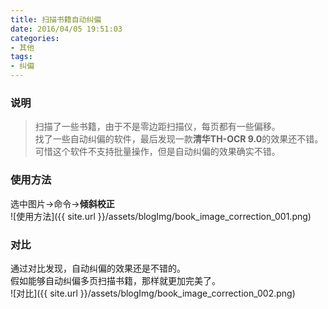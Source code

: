 ```yaml
---
title: 扫描书籍自动纠偏
date: 2016/04/05 19:51:03
categories: 
- 其他
tags: 
- 纠偏
---
```


### 说明
> 扫描了一些书籍，由于不是零边距扫描仪，每页都有一些偏移。  
> 找了一些自动纠偏的软件，最后发现一款**清华TH-OCR 9.0**的效果还不错。  
> 可惜这个软件不支持批量操作，但是自动纠偏的效果确实不错。  

### 使用方法
选中图片→命令→**倾斜校正**  
![使用方法]({{ site.url }}/assets/blogImg/book_image_correction_001.png)  
<!--more-->
### 对比
通过对比发现，自动纠偏的效果还是不错的。  
假如能够自动纠偏多页扫描书籍，那样就更加完美了。  
![对比]({{ site.url }}/assets/blogImg/book_image_correction_002.png)
